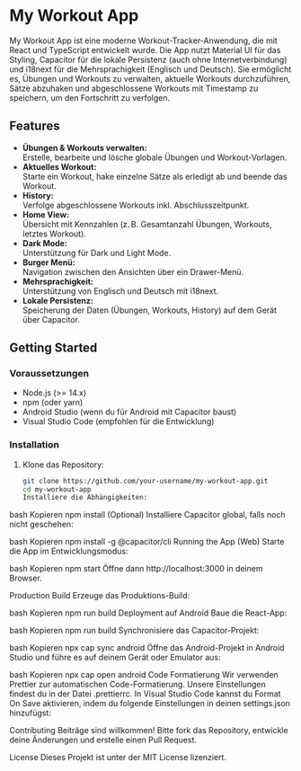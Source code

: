 # My Workout App

My Workout App ist eine moderne Workout-Tracker-Anwendung, die mit React und TypeScript entwickelt wurde. Die App nutzt Material UI für das Styling, Capacitor für die lokale Persistenz (auch ohne Internetverbindung) und i18next für die Mehrsprachigkeit (Englisch und Deutsch). Sie ermöglicht es, Übungen und Workouts zu verwalten, aktuelle Workouts durchzuführen, Sätze abzuhaken und abgeschlossene Workouts mit Timestamp zu speichern, um den Fortschritt zu verfolgen.

## Features

- **Übungen & Workouts verwalten:**  
  Erstelle, bearbeite und lösche globale Übungen und Workout-Vorlagen.
- **Aktuelles Workout:**  
  Starte ein Workout, hake einzelne Sätze als erledigt ab und beende das Workout.
- **History:**  
  Verfolge abgeschlossene Workouts inkl. Abschlusszeitpunkt.
- **Home View:**  
  Übersicht mit Kennzahlen (z. B. Gesamtanzahl Übungen, Workouts, letztes Workout).
- **Dark Mode:**  
  Unterstützung für Dark und Light Mode.
- **Burger Menü:**  
  Navigation zwischen den Ansichten über ein Drawer-Menü.
- **Mehrsprachigkeit:**  
  Unterstützung von Englisch und Deutsch mit i18next.
- **Lokale Persistenz:**  
  Speicherung der Daten (Übungen, Workouts, History) auf dem Gerät über Capacitor.

## Getting Started

### Voraussetzungen

- Node.js (>= 14.x)
- npm (oder yarn)
- Android Studio (wenn du für Android mit Capacitor baust)
- Visual Studio Code (empfohlen für die Entwicklung)

### Installation

1. Klone das Repository:

   ```bash
   git clone https://github.com/your-username/my-workout-app.git
   cd my-workout-app
   Installiere die Abhängigkeiten:
   ```

bash
Kopieren
npm install
(Optional) Installiere Capacitor global, falls noch nicht geschehen:

bash
Kopieren
npm install -g @capacitor/cli
Running the App (Web)
Starte die App im Entwicklungsmodus:

bash
Kopieren
npm start
Öffne dann http://localhost:3000 in deinem Browser.

Production Build
Erzeuge das Produktions-Build:

bash
Kopieren
npm run build
Deployment auf Android
Baue die React-App:

bash
Kopieren
npm run build
Synchronisiere das Capacitor-Projekt:

bash
Kopieren
npx cap sync android
Öffne das Android-Projekt in Android Studio und führe es auf deinem Gerät oder Emulator aus:

bash
Kopieren
npx cap open android
Code Formatierung
Wir verwenden Prettier zur automatischen Code-Formatierung. Unsere Einstellungen findest du in der Datei .prettierrc. In Visual Studio Code kannst du Format On Save aktivieren, indem du folgende Einstellungen in deinen settings.json hinzufügst:


Contributing
Beiträge sind willkommen! Bitte fork das Repository, entwickle deine Änderungen und erstelle einen Pull Request.

License
Dieses Projekt ist unter der MIT License lizenziert.

